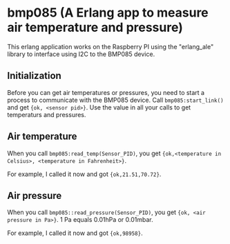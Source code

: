 # bmp085 (A Erlang app to measure air temperature and pressure)

This erlang application works on the Raspberry PI using the "erlang_ale" library to interface using I2C to the BMP085 device.

## Initialization

Before you can get air temperatures or pressures, you need to start a process to communicate with the BMP085 device. Call `bmp085:start_link()` and get `{ok, <sensor pid>}`. Use the <sensor pid> value in all your calls to get temperaturs and pressures.

## Air temperature

When you call `bmp085:read_temp(Sensor_PID)`, you get `{ok,<temperature in Celsius>, <temperature in Fahrenheit>}`.

For example, I called it now and got `{ok,21.51,70.72}`.

## Air pressure

When you call `bmp085::read_pressure(Sensor_PID)`, you get `{ok, <air pressure in Pa>}`. 1 Pa equals 0.01hPa or 0.01mbar.

For example, I called it now and got `{ok,98958}`.